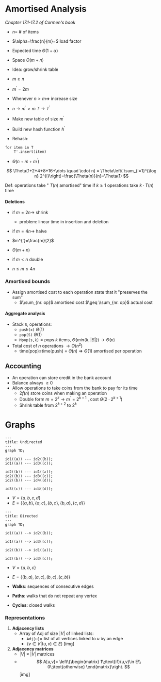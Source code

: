 # Amortised Analysis
*Chapter 17.1-17.2 of Cormen's book*

- $n =$ # of items
- $\alpha=\frac{n}{m}=$ load factor
- Expected time $\Theta(1+\alpha)$
- Space $\Theta(m+n)$

- Idea: grow/shrink table
- $m\geq n$ 
- $m^{'}=2m$
- Whenever $n>m \Rightarrow$ increase size
- $n\rightarrow m^{'}>m$ $T \rightarrow T^{'}$
- Make new table of size $m^{'}$
- Build new hash function $h^{'}$
- Rehash:
```
for item in T
	T'.insert(item)
```
- $\Theta(n+m+m^{'})$

$$
\Theta(1+2+4+8+16+\dots \quad \cdot n) = \Theta\left( \sum_{i=1}^{\log n} 2^{i}\right)=\frac{\Theta(n)}{n}=\Theta(1)
$$

Def: operations take " $T(n)$ amortised" time if $k\geq 1$ operations take $k\cdot T(n)$ time

#### Deletions
- if $m=2n \rightarrow$ shrink
	- problem: linear time in insertion and deletion

- if $m=4n \rightarrow$ halve
- $m^{'}=\frac{m}{2}$
- $\Theta(m+n)$
- if $m < n$ double
- $n\leq m \leq 4n$ 

### Amortised bounds
- Assign amortised cost to each operation state that it "preserves the sum"
	- $\\sum_{nr. op}$ amortised cost $\geq \\sum_{nr. op}$  actual cost

#### Aggregate analysis
- Stack `S`, operations:
	- `push(x)` $\Theta(1)$
	- `pop(S)` $\Theta(1)$
	- `Mpop(s,k)` = pops $k$ items, $\Theta(min\left\lbrace k, |S| \right\rbrace) \rightarrow \Theta(n)$ 
- Total cost of $n$ operations $\rightarrow O(n^2)$
	- time(pop)$\leq$time(push) = $\Theta(n) \Rightarrow \Theta(1)$ amortised per operation

## Accounting
- An operation can store credit in the bank account
- Balance always $\geq 0$
- Allow operations to take coins from the bank to pay for its time
	- $2f(n)$ store coins when making an operation
	- Double form $m=2^k \rightarrow m^{'}=2^{k+1}$ , cost $\Theta(2\cdot 2^{k+1})$ 
	- Shrink table from $2^{k+2}$ to $2^k$ 

# Graphs

```mermaid
---
title: Undirected
---
graph TD;

id1((a)) --- id2((b));
id1((a)) --- id3((c));

id2((b)) --- id1((a));
id2((b)) --- id3((c));
id2((b)) --- id4((d));

id3((c)) --- id4((d));
```

- $V=\left\lbrace a,b,c,d \right\rbrace$
- $E=\left\lbrace \left\lbrace a,b \right\rbrace,\left\lbrace a,c \right\rbrace, \left\lbrace b,c \right\rbrace, \left\lbrace b,a \right\rbrace, \left\lbrace c,d \right\rbrace \right\rbrace$ 

```mermaid
---
title: Directed
---
graph TD;

id1((a)) --> id2((b));

id1((a)) --> id3((c));

id2((b)) --> id1((a));

id2((b)) --> id3((c));
```
- $V=\left\lbrace a,b,c \right\rbrace$
- $E=\left\lbrace (b,a), (a,c), (b,c), (c,b)\right\rbrace$ 

- **Walks**: sequences of consecutive edges
- **Paths**: walks that do not repeat any vertex
- **Cycles**: closed walks

### Representations
1. **Adjacency lists**
	- Array of Adj of size $|V|$ of linked lists:
		- `Adj[u]`= list of all vertices linked to $u$ by an edge
		- $\left\lbrace  v\in V | (u,v) \in E \right\rbrace$ 
[img]
1. **Adjacency matrices**
	- $|V| \times |V|$ matrices
	- $$
A[u,v]=
\left\{\begin{matrix}
1\;\text{if}(u,v)\in E\\
0\;\text{otherwise}
\end{matrix}\right.
$$
[img]

